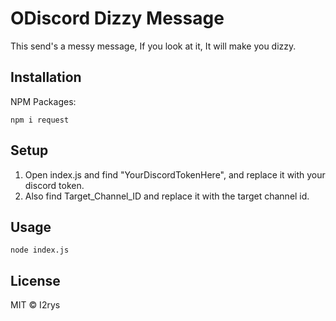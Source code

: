 
# ODiscord Dizzy Message
This send's a messy message, If you look at it, It will make you dizzy.

## Installation
NPM Packages:

    npm i request

## Setup

 1. Open index.js and find "YourDiscordTokenHere", and replace it with your discord token.
 2. Also find Target_Channel_ID and replace it with the target channel id.

## Usage

    node index.js

## License
MIT © I2rys
